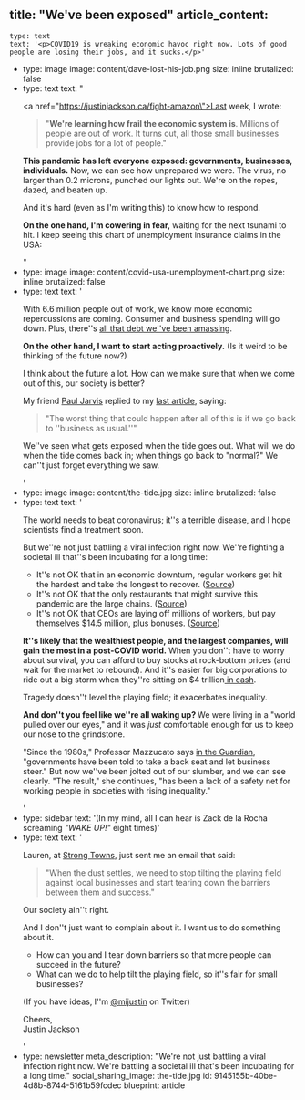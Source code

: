title: "We've been exposed"
article_content:
  -
    type: text
    text: '<p>COVID19 is wreaking economic havoc right now. Lots of good people are losing their jobs, and it sucks.</p>'
  -
    type: image
    image: content/dave-lost-his-job.png
    size: inline
    brutalized: false
  -
    type: text
    text: "<p><a href=\"https://justinjackson.ca/fight-amazon\">Last week</a>, I wrote:<br></p><blockquote><p>\"<b>We're learning how frail the economic system is</b>. Millions of people are out of work. It turns out, all those small businesses provide jobs for a lot of people.\"</p></blockquote><p><strong>This pandemic has left everyone exposed: governments, businesses, individuals.</strong> Now, we can see how unprepared we were. The virus, no larger than 0.2 microns, punched our lights out. We're on the ropes, dazed, and beaten up.</p><p>And it's hard (even as I'm writing this) to know how to respond.</p><p><strong>On the one hand, I'm cowering in fear,</strong> waiting for the next tsunami to hit. I keep seeing this chart of unemployment insurance claims in the USA:</p>"
  -
    type: image
    image: content/covid-usa-unemployment-chart.png
    size: inline
    brutalized: false
  -
    type: text
    text: '<p>With 6.6 million people out of work, we know more economic repercussions are coming. Consumer and business spending will go down. Plus, there''s <a href="https://business.financialpost.com/personal-finance/debt/half-of-canadians-say-they-are-on-brink-of-insolvency-as-coronavirus-threatens-to-burst-countrys-consumer-debt-bubble">all that debt we''ve been amassing</a>.<br></p><p><strong>On the other hand, I want to start acting proactively.</strong>&nbsp;(Is it weird to be thinking of the future now?)</p><p>I think about the future a lot. How can we make sure that when we come out of this, our society is better?</p><p>My friend <a href="https://pjrvs.com/">Paul Jarvis</a> replied to my <a href="https://justinjackson.ca/fight-amazon">last article</a>, saying:</p><blockquote><p>"The worst thing that could happen after all of this is if we go back to ''business as usual.''"</p></blockquote><p>We''ve seen what gets exposed when the tide goes out. What will we do when the tide comes back in; when things go back to "normal?" We can''t just forget everything we saw.</p>'
  -
    type: image
    image: content/the-tide.jpg
    size: inline
    brutalized: false
  -
    type: text
    text: '<p>The world needs to beat coronavirus; it''s a terrible disease, and I hope scientists find a treatment soon.<br></p><p>But we''re not just battling a viral infection right now. We''re fighting a societal ill that''s been incubating for a long time:</p><ul><li>It''s not OK that in an economic downturn, regular workers get hit the hardest and take the longest to recover. (<a href="https://www.cnbc.com/2020/04/02/us-wages-could-take-4-to-5-years-to-recover-from-coronavirus-outbreak.html">Source</a>)</li><li>It''s not OK that the only restaurants that might survive this pandemic are the large chains. (<a href="https://www.nytimes.com/interactive/2020/03/27/magazine/david-chang-restaurants-covid19.html">Source</a>)</li><li>It''s not OK that CEOs are laying off millions of workers, but pay themselves $14.5 million, plus bonuses. (<a href="https://www.marketwatch.com/story/americas-highly-paid-ceos-should-give-their-2020-salary-and-stock-compensation-to-the-coronavirus-fight-2020-03-30">Source</a>)</li></ul><p><b>It''s likely that the wealthiest people, and the largest companies, will gain the most in a post-COVID world.</b> When you don''t have to worry about survival, you can afford to buy stocks at rock-bottom prices (and wait for the market to rebound). And it''s easier for big corporations to ride out a big storm when they''re sitting on $4 trillion<a href="https://hbr.org/2020/01/why-are-companies-sitting-on-so-much-cash"> in cash</a>.</p><p>Tragedy doesn''t level the playing field; it exacerbates inequality.</p><p><b>And don''t you feel like we''re all waking up? </b>We were living in a "world pulled over our eyes," and it was <i>just </i>comfortable enough for us to keep our nose to the grindstone.&nbsp;</p><p>"Since the 1980s," Professor Mazzucato says <a href="https://www.theguardian.com/commentisfree/2020/mar/18/the-covid-19-crisis-is-a-chance-to-do-capitalism-differently">in the Guardian</a>, "governments have been told to take a back seat and let business steer." But now we''ve been jolted out of our slumber, and we can see clearly. "The result," she continues, "has been a lack of a safety net for working people in societies with rising inequality."</p>'
  -
    type: sidebar
    text: '(In my mind, all I can hear is Zack de la Rocha screaming _"WAKE UP!"_ eight times)'
  -
    type: text
    text: '<p>Lauren, at <a href="https://www.strongtowns.org/">Strong Towns</a>, just sent me an email that said:</p><blockquote><p>"When the dust settles, we need to stop tilting the playing field against local businesses and start tearing down the barriers between them and success."</p></blockquote><p>Our society ain''t right.</p><p>And I don''t just want to complain about it. I want us to do something about it.</p><ul><li>How can you and I tear down barriers so that more people can succeed in the future? </li><li>What can we do to help tilt the playing field, so it''s fair for small businesses?</li></ul><p>(If you have ideas, I''m&nbsp;<a href="https://twitter.com/mijustin">@mijustin</a>&nbsp;on Twitter)</p><p>Cheers,<br>Justin Jackson<br></p>'
  -
    type: newsletter
meta_description: "We're not just battling a viral infection right now. We're battling a societal ill that's been incubating for a long time."
social_sharing_image: the-tide.jpg
id: 9145155b-40be-4d8b-8744-5161b59fcdec
blueprint: article
